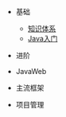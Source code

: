 <!-- 侧边栏-目录 -->

* 基础

    * [知识体系](base/a_01_介绍.md)
    * [Java入门](base/a_02_JAVA入门.md)
    
* 进阶

* JavaWeb

* 主流框架

* 项目管理
